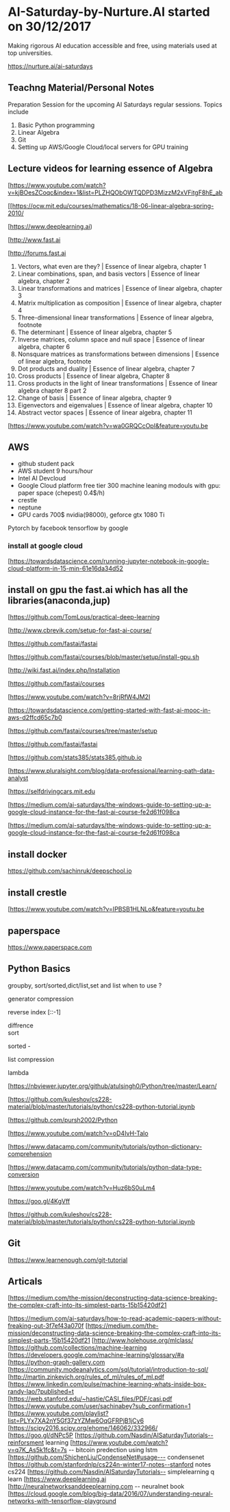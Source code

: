 # AI-Saturday-by-Nurture.AI started on 30/12/2017 
Making rigorous AI education accessible and free, using materials used at top universities.

https://nurture.ai/ai-saturdays 

## Teachng Material/Personal Notes
Preparation Session for the upcoming AI Saturdays regular sessions. Topics include
1) Basic Python programming
2) Linear Algebra
3) Git
4) Setting up AWS/Google Cloud/local servers for GPU training

## Lecture videos for learning essence of Algebra 

[https://www.youtube.com/watch?v=kjBOesZCoqc&index=1&list=PLZHQObOWTQDPD3MizzM2xVFitgF8hE_ab

[[https://ocw.mit.edu/courses/mathematics/18-06-linear-algebra-spring-2010/

[https://www.deeplearning.ai)

[http://www.fast.ai

[http://forums.fast.ai 


1.  Vectors, what even are they? | Essence of linear algebra, chapter 1
2.  Linear combinations, span, and basis vectors | Essence of linear algebra, chapter 2
3.  Linear transformations and matrices | Essence of linear algebra, chapter 3
4.  Matrix multiplication as composition | Essence of linear algebra, chapter 4
5.  Three-dimensional linear transformations | Essence of linear algebra, footnote
6.  The determinant | Essence of linear algebra, chapter 5
7.  Inverse matrices, column space and null space | Essence of linear algebra, chapter 6
8.  Nonsquare matrices as transformations between dimensions | Essence of linear algebra, footnote
9.  Dot products and duality | Essence of linear algebra, chapter 7
10. Cross products | Essence of linear algebra, Chapter 8
11. Cross products in the light of linear transformations | Essence of linear algebra chapter 8 part 2
12. Change of basis | Essence of linear algebra, chapter 9
13. Eigenvectors and eigenvalues | Essence of linear algebra, chapter 10
14. Abstract vector spaces | Essence of linear algebra, chapter 11

[https://www.youtube.com/watch?v=wa0GRQCcOpI&feature=youtu.be

## AWS
* github student pack
* AWS student 9 hours/hour
* Intel AI Devcloud
* Google Cloud platform free tier  300 machine leaning modouls with gpu: paper space (chepest) 0.4$/h)
* crestle
* neptune 
* GPU cards 700$ nvidia(98000), geforce gtx 1080 Ti


Pytorch by facebook
tensorflow by google 

### install at google cloud
[https://towardsdatascience.com/running-jupyter-notebook-in-google-cloud-platform-in-15-min-61e16da34d52

## install on gpu the fast.ai which has all the libraries(anaconda,jup)

[https://github.com/TomLous/practical-deep-learning

[http://www.cbrevik.com/setup-for-fast-ai-course/

[https://github.com/fastai/fastai

[https://github.com/fastai/courses/blob/master/setup/install-gpu.sh

[http://wiki.fast.ai/index.php/Installation

[https://github.com/fastai/courses

[https://www.youtube.com/watch?v=8rjRfW4JM2I

[https://towardsdatascience.com/getting-started-with-fast-ai-mooc-in-aws-d2ffcd65c7b0

[https://github.com/fastai/courses/tree/master/setup

[https://github.com/fastai/fastai

[https://github.com/stats385/stats385.github.io

[https://www.pluralsight.com/blog/data-professional/learning-path-data-analyst

[https://selfdrivingcars.mit.edu

[https://medium.com/ai-saturdays/the-windows-guide-to-setting-up-a-google-cloud-instance-for-the-fast-ai-course-fe2d61f098ca

[https://medium.com/ai-saturdays/the-windows-guide-to-setting-up-a-google-cloud-instance-for-the-fast-ai-course-fe2d61f098ca

## install docker 

https://github.com/sachinruk/deepschool.io

## install crestle
[https://www.youtube.com/watch?v=IPBSB1HLNLo&feature=youtu.be

## paperspace 
https://www.paperspace.com

## Python Basics 

groupby, 
sort/sorted,dict/list,set and list 
when to use ?

generator compression 

reverse index [::-1]

diffrence  
sort

sorted -

list compression 

lambda 

[https://nbviewer.jupyter.org/github/atulsingh0/Python/tree/master/Learn/

[https://github.com/kuleshov/cs228-material/blob/master/tutorials/python/cs228-python-tutorial.ipynb

[https://github.com/pursh2002/Python

[https://www.youtube.com/watch?v=oD4IvH-Talo

[https://www.datacamp.com/community/tutorials/python-dictionary-comprehension

[https://www.datacamp.com/community/tutorials/python-data-type-conversion

[https://www.youtube.com/watch?v=Huz6bS0uLm4

[https://goo.gl/4KgVff

[https://github.com/kuleshov/cs228-material/blob/master/tutorials/python/cs228-python-tutorial.ipynb


## Git

[https://www.learnenough.com/git-tutorial

## Articals

[https://medium.com/the-mission/deconstructing-data-science-breaking-the-complex-craft-into-its-simplest-parts-15b15420df21

[https://medium.com/ai-saturdays/how-to-read-academic-papers-without-freaking-out-3f7ef43a070f
[https://medium.com/the-mission/deconstructing-data-science-breaking-the-complex-craft-into-its-simplest-parts-15b15420df21
[http://www.holehouse.org/mlclass/
[https://github.com/collections/machine-learning
[https://developers.google.com/machine-learning/glossary/#a
[https://python-graph-gallery.com
[https://community.modeanalytics.com/sql/tutorial/introduction-to-sql/
[http://martin.zinkevich.org/rules_of_ml/rules_of_ml.pdf
[https://www.linkedin.com/pulse/machine-learning-whats-inside-box-randy-lao/?published=t
[https://web.stanford.edu/~hastie/CASI_files/PDF/casi.pdf
[https://www.youtube.com/user/sachinabey?sub_confirmation=1
[https://www.youtube.com/playlist?list=PLYx7XA2nY5Gf37zYZMw6OqGFRPjB1jCy6
[https://scipy2016.scipy.org/ehome/146062/332966/
[https://goo.gl/dNPc5P
[https://github.com/Nasdin/AISaturdayTutorials--reinforsment learning
[https://www.youtube.com/watch?v=q7K_As5k1fc&t=7s -- bitcoin predection using lstm
[https://github.com/ShichenLiu/CondenseNet#usage--- condensenet
[https://github.com/stanfordnlp/cs224n-winter17-notes--stanford notes cs224
[https://github.com/Nasdin/AISaturdayTutorials-- simplelearning q learn
[https://www.deeplearning.ai
[http://neuralnetworksanddeeplearning.com -- neuralnet book
[https://cloud.google.com/blog/big-data/2016/07/understanding-neural-networks-with-tensorflow-playground

